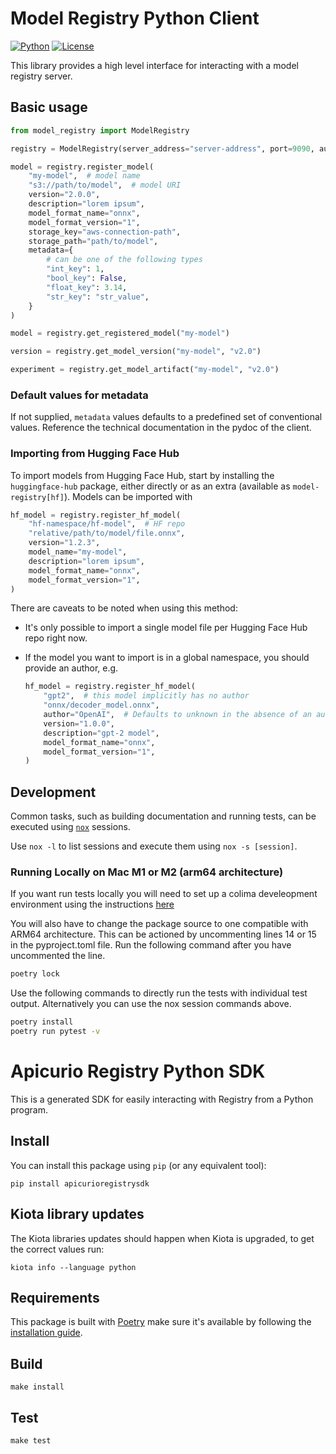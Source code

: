 # Model Registry Python Client

[![Python](https://img.shields.io/badge/python%20-3.9%7C3.10-blue)](https://github.com/kubeflow/model-registry)
[![License](https://img.shields.io/badge/License-Apache_2.0-blue.svg)](../../../LICENSE)

This library provides a high level interface for interacting with a model registry server.

## Basic usage

```py
from model_registry import ModelRegistry

registry = ModelRegistry(server_address="server-address", port=9090, author="author")

model = registry.register_model(
    "my-model",  # model name
    "s3://path/to/model",  # model URI
    version="2.0.0",
    description="lorem ipsum",
    model_format_name="onnx",
    model_format_version="1",
    storage_key="aws-connection-path",
    storage_path="path/to/model",
    metadata={
        # can be one of the following types
        "int_key": 1,
        "bool_key": False,
        "float_key": 3.14,
        "str_key": "str_value",
    }
)

model = registry.get_registered_model("my-model")

version = registry.get_model_version("my-model", "v2.0")

experiment = registry.get_model_artifact("my-model", "v2.0")
```

### Default values for metadata

If not supplied, `metadata` values defaults to a predefined set of conventional values.
Reference the technical documentation in the pydoc of the client.

### Importing from Hugging Face Hub

To import models from Hugging Face Hub, start by installing the `huggingface-hub` package, either directly or as an
extra (available as `model-registry[hf]`).
Models can be imported with

```py
hf_model = registry.register_hf_model(
    "hf-namespace/hf-model",  # HF repo
    "relative/path/to/model/file.onnx",
    version="1.2.3",
    model_name="my-model",
    description="lorem ipsum",
    model_format_name="onnx",
    model_format_version="1",
)
```

There are caveats to be noted when using this method:

- It's only possible to import a single model file per Hugging Face Hub repo right now.
- If the model you want to import is in a global namespace, you should provide an author, e.g.

    ```py
    hf_model = registry.register_hf_model(
        "gpt2",  # this model implicitly has no author
        "onnx/decoder_model.onnx",
        author="OpenAI",  # Defaults to unknown in the absence of an author
        version="1.0.0",
        description="gpt-2 model",
        model_format_name="onnx",
        model_format_version="1",
    )
    ```

## Development

Common tasks, such as building documentation and running tests, can be executed using [`nox`](https://github.com/wntrblm/nox) sessions.

Use `nox -l` to list sessions and execute them using `nox -s [session]`.

### Running Locally on Mac M1 or M2 (arm64 architecture)

If you want run tests locally you will need to set up a colima develeopment environment using the instructions [here](https://github.com/kubeflow/model-registry/blob/main/CONTRIBUTING.md#colima)

You will also have to change the package source to one compatible with ARM64 architecture. This can be actioned by uncommenting lines 14 or 15 in the pyproject.toml file. Run the following command after you have uncommented the line.

```sh
poetry lock
```
Use the following commands to directly run the tests with individual test output. Alternatively you can use the nox session commands above.

```sh
poetry install
poetry run pytest -v
```

<!-- github-only -->

# Apicurio Registry Python SDK

This is a generated SDK for easily interacting with Registry from a Python program.

## Install

You can install this package using `pip` (or any equivalent tool):

```
pip install apicurioregistrysdk
```

## Kiota library updates

The Kiota libraries updates should happen when Kiota is upgraded, to get the correct values run:

```
kiota info --language python
```

## Requirements

This package is built with [Poetry](https://python-poetry.org/) make sure it's available by following the [installation guide](https://python-poetry.org/docs/#installation).

## Build

```
make install
```

## Test

```
make test
```
